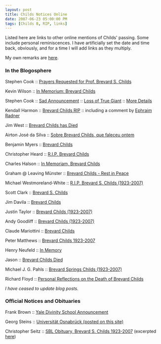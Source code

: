 ```yaml
---
layout: post
title: Childs Notices Online   
date: 2007-06-23 05:00:00 PM    
tags: [Childs B, RIP, links]
---
```


Listed here are links to other online mentions of Childs' passing. Some
include personal reminiscences. I have artificially set the date and
time back, obviously, and for a time I will add links as they multiply.

My own remarks are [here](/2007/06/childs-obit-personal).

### In the Blogosphere

Stephen Cook :: [Prayers Requested for Prof. Brevard S. Childs](http://biblische.blogspot.com/2007/06/prayers-requested-for-prof-brevard-s.html)

Kevin Wilson :: [In Memorium: Brevard Childs](http://bluecord.org/biblioblog/2007/06/in-memorium-brevard-childs/)

Stephen Cook :: [Sad Announcement](http://biblische.blogspot.com/2007/06/sad-announcement-death-of-brevard-s.html) :: [Loss of True Giant](http://biblische.blogspot.com/2007/06/loss-of-true-giant.html) :: [More Details](http://biblische.blogspot.com/2007/06/more-details-on-childss-passing.html)

Kendall Harmon :: [Brevard Childs RIP](http://www.kendallharmon.net/t19/index.php/t19/article/3909/) :: including a comment by [Ephraim Radner](http://www.kendallharmon.net/t19/index.php/t19/article/3909/#70603)

Jim West :: [Brevard Childs has Died](http://drjimwest.wordpress.com/2007/06/24/brevard-childs-has-died/)

Airton José da Silva :: [Sobre Brevard Childs, que faleceu ontem](http://www.airtonjo.com/blog/2007/06/sobre-brevard-childs-que-faleceu-ontem.html)

Benjamin Myers :: [Brevard Childs](http://faith-theology.blogspot.com/2007/06/brevard-childs.html)

Christopher Heard :: [R.I.P. Brevard Childs](http://www.heardworld.com/higgaion/?p=662)

Charles Halson :: [In Memoriam, Brevard Childs](http://awilum.com/?p=381)

Graham @ Leaving Münster :: [Brevard Childs - Rest in Peace](http://anabaptist.lifewithchrist.org/permalink/33353.html)

Michael Westmoreland-White :: [R.I.P. Brevard S. Childs (1923-2007)](http://levellers.wordpress.com/2007/06/25/rip-brevard-s-childs-1924-2007/)

Scott Clark :: [Brevard S. Childs](http://www.oceansideurc.org/the-heidelblog/2007/6/26/brevard-s-childs.html)

Jim Davila :: [Brevard Childs](http://paleojudaica.blogspot.com/2007_06_24_archive.html#2979567801159909506)

Justin Taylor :: [Brevard Childs (1923-2007)](http://theologica.blogspot.com/2007/06/brevard-childs-1924-2007.html)

Andy Goodliff :: [Brevard Childs (1923-2007)](http://andygoodliff.typepad.com/my_weblog/2007/06/brevard-childs-.html)

Claude Mariottini :: [Brevard Childs](http://www.claudemariottini.com/blog/2007/06/brevard-childs.html)

Peter Matthews :: [Brevard Childs 1923-2007](http://petermatthews.blogspot.com/2007/06/brevard-childs-1923-2007.html)

Henry Neufeld :: [In Memory](http://www.energionpubs.com/wordpress/?p=788)

Jason :: [Brevard Childs Died](http://jason.voxtropolis.com/2007/06/26/brevard-childs-dies/)

Michael J. G. Pahls :: [Brevard Springs Childs (1923-2007)](http://www.reformedcatholicism.com/?p=1206)

Richard Floyd :: [Personal Reflections on the Death of Brevard Childs](http://www.confessingchrist.org/Home/tabid/36/EntryID/56/Default.aspx)

*I have ceased to update blog posts.*

### Official Notices and Obituaries

Frank Brown :: [Yale Divinity School Announcement](http://www.yale.edu/divinity/news/070625_news_childs.shtml)

Georg Steins :: [Universität Osnabrück (posted on this site)](/2007/06/childs-obit-steins)

Christopher Seitz :: [SBL Obituary, Brevard S. Childs 1923-2007](http://www.sbl-site.org/Article.aspx?ArticleId=691 "SBL Obituary") (excerpted [here](/2007/06/childs-obit-seitz))
